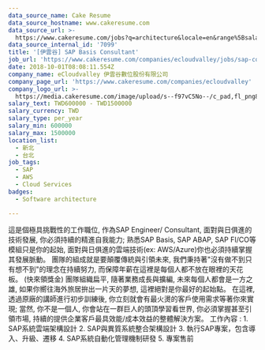 ```yaml
---
data_source_name: Cake Resume
data_source_hostname: www.cakeresume.com
data_source_url: >-
  https://www.cakeresume.com/jobs?q=architecture&locale=en&range%5Bsalary_range%5D%5Bmin%5D=1000000&page=4
data_source_internal_id: '7099'
title: '[伊雲谷] SAP Basis Consultant'
job_url: 'https://www.cakeresume.com/companies/ecloudvalley/jobs/sap-consultant'
date: 2018-10-01T08:08:11.554Z
company_name: eCloudvalley 伊雲谷數位股份有限公司
company_page_url: 'https://www.cakeresume.com/companies/ecloudvalley'
company_logo_url: >-
  https://media.cakeresume.com/image/upload/s--f97vC5No--/c_pad,fl_png8,h_200,w_200/v1620025131/plasvlv0yqm9knu5hcyb.png
salary_text: TWD600000 - TWD1500000
salary_currency: TWD
salary_type: per_year
salary_min: 600000
salary_max: 1500000
location_list:
  - 新北
  - 台北
job_tags:
  - SAP
  - AWS
  - Cloud Services
badges:
  - Software architecture

---
```


這是個極具挑戰性的工作職位, 作為SAP Engineer/ Consultant, 面對與日俱進的技術發展, 你必須持續的精進自我能力; 熟悉SAP Basis, SAP ABAP, SAP FI/CO等模組只是你的起始, 面對與日俱進的雲端技術(ex: AWS/Azure)你也必須持續掌握其發展脈動。 團隊的組成就是要顛覆傳統與引領未來, 我們秉持著"沒有做不到只有想不到"的理念在持續努力, 而保障年薪在這裡是每個人都不放在眼裡的天花板。 (快來領獎金) 團隊組織扁平, 隨著業務成長與擴編, 未來每個人都會是一方之雄, 如果你嚮往海外旅居拚出一片天的夢想, 這裡絕對是你最好的起始點。 在這裡, 透過原廠的講師進行初步訓練後, 你立刻就會有最火燙的客戶使用需求等著你來實現; 當然, 你不是一個人, 你會站在一群巨人的頭頂學習看世界, 你必須掌握甚至引領市場, 持續的提供企業客戶最具效能/成本效益的整體解決方案。 工作內容 : 1. SAP系統雲端架構設計 2. SAP與異質系統整合架構設計 3. 執行SAP專案，包含導入、升級、遷移 4. SAP系統自動化管理機制研發 5. 專案售前